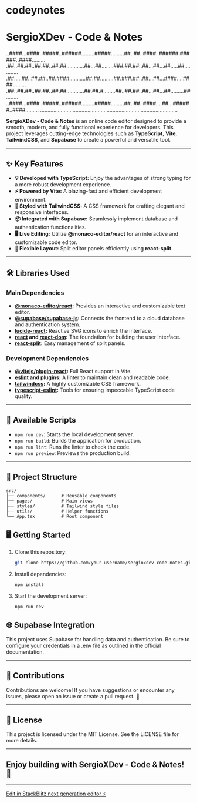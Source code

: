 # codeynotes

#  SergioXDev - Code & Notes

..####...####..#####..######.........#####.........##..##..####..######.######..####.........
.##..##.##..##.##..##.##............##...##........###.##.##..##...##...##.....##............
.##.....##..##.##..##.####...........##.##.........##.###.##..##...##...####....####.........
.##..##.##..##.##..##.##............##.##.#........##..##.##..##...##...##.........##........
..####...####..#####..######.........#####.........##..##..####....##...######..####.........
.............................................................................................

                                                                                                   
**SergioXDev - Code & Notes** is an online code editor designed to provide a smooth, modern, and fully functional experience for developers. This project leverages cutting-edge technologies such as **TypeScript**, **Vite**, **TailwindCSS**, and **Supabase** to create a powerful and versatile tool.

---

## ✨ Key Features

- **💡 Developed with TypeScript:** Enjoy the advantages of strong typing for a more robust development experience.
- **⚡ Powered by Vite:** A blazing-fast and efficient development environment.
- **🎨 Styled with TailwindCSS:** A CSS framework for crafting elegant and responsive interfaces.
- **📦 Integrated with Supabase:** Seamlessly implement database and authentication functionalities.
- **🖥️ Live Editing:** Utilize **@monaco-editor/react** for an interactive and customizable code editor.
- **📐 Flexible Layout:** Split editor panels efficiently using **react-split**.

---

## 🛠️ Libraries Used

### **Main Dependencies**
- **[@monaco-editor/react](https://github.com/suren-atoyan/monaco-react):** Provides an interactive and customizable text editor.
- **[@supabase/supabase-js](https://github.com/supabase/supabase-js):** Connects the frontend to a cloud database and authentication system.
- **[lucide-react](https://github.com/lucide-icons/lucide):** Reactive SVG icons to enrich the interface.
- **[react](https://reactjs.org/) and [react-dom](https://reactjs.org/):** The foundation for building the user interface.
- **[react-split](https://github.com/nathancahill/split):** Easy management of split panels.

### **Development Dependencies**
- **[@vitejs/plugin-react](https://vitejs.dev/):** Full React support in Vite.
- **[eslint](https://eslint.org/) and plugins:** A linter to maintain clean and readable code.
- **[tailwindcss](https://tailwindcss.com/):** A highly customizable CSS framework.
- **[typescript-eslint](https://typescript-eslint.io/):** Tools for ensuring impeccable TypeScript code quality.

---

## 🚀 Available Scripts

- `npm run dev`: Starts the local development server.
- `npm run build`: Builds the application for production.
- `npm run lint`: Runs the linter to check the code.
- `npm run preview`: Previews the production build.

---

## 📂 Project Structure

```plaintext
src/
├── components/      # Reusable components
├── pages/           # Main views
├── styles/          # Tailwind style files
├── utils/           # Helper functions
└── App.tsx          # Root component
```

## 🖥️ Getting Started

1. Clone this repository:
   ```bash
   git clone https://github.com/your-username/sergioxdev-code-notes.git
   ```

2. Install dependencies:
   ```bash
   npm install
   ```

3. Start the development server:
   ```bash
   npm run dev
   ```

## 🌐 Supabase Integration
This project uses Supabase for handling data and authentication. Be sure to configure your credentials in a .env file as outlined in the official documentation.

---

## 🌟 Contributions
Contributions are welcome! If you have suggestions or encounter any issues, please open an issue or create a pull request. 🙌

---

## 📝 License
This project is licensed under the MIT License. See the LICENSE file for more details.

---

## Enjoy building with SergioXDev - Code & Notes! 🚀

---
[Edit in StackBlitz next generation editor ⚡️](https://stackblitz.com/~/github.com/sergioxdev1/codeynotes)

